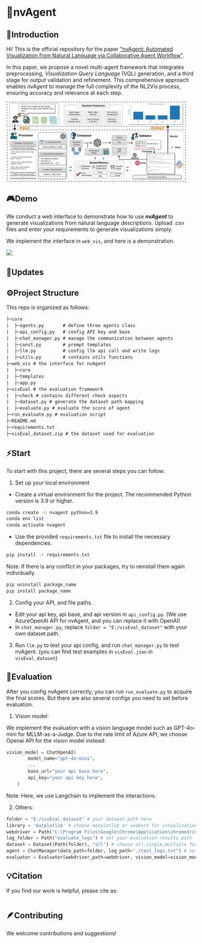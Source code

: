 # 👾nvAgent

## 🙌Introduction

Hi! This is the official repository for the paper ["nvAgent: Automated Visualization from Natural Language via Collaborative Agent Workflow"](https://xxxxxxxxxxxxxx).

In this paper, we propose a novel multi-agent framework that integrates preprocessing, *Visualization Query Language* (VQL) generation, and a third stage for output validation and refinement. This comprehensive approach enables *nvAgent* to manage the full complexity of the NL2Vis process, ensuring accuracy and relevance at each step.

<img src="./assets/pipeline_1.jpg" align="middle" width="95%">

## 🎮Demo

We conduct a web interface to demonstrate how to use ***nvAgent*** to generate visualizations from natural language descriptions. Upload .csv files and enter your requirements to generate visualizations simply.

We implement the interface in `web_vis`, and here is a demonstration.

<img src="./assets/tinywow_web_70526330.gif" width="50%">

## 🎉Updates

## ⚙️Project Structure

This repo is organized as follows:

```txt
├─core
|  ├─agents.py       # define three agents class
|  ├─api_config.py   # config API key and base
|  ├─chat_manager.py # manage the communication between agents
|  ├─const.py        # prompt templates
|  ├─llm.py          # config llm api call and write logs
|  ├─utils.py        # contains utils functions
├─web_vis # the interface for nvAgent
|  ├─core
|  ├─templates
|  ├─app.py
├─visEval # the evaluation framework
|  ├─check # contains different check aspects
|  ├─dataset.py # generate the dataset path mapping
|  ├─evaluate.py # evaluate the score of agent
├─run_evaluate.py # evaluation script
├─README.md
├─requirements.txt
├─visEval_dataset.zip # the dataset used for evaluation
```

## ⚡Start

To start with this project, there are several steps you can follow:

1. Set up your local environment

- Create a virtual environment for the project. The recommended Python version is 3.9 or higher.

```bash
conda create -n nvagent python=3.9
conda env list
conda activate nvagent
```

- Use the provided `requirements.txt` file to install the necessary dependencies.

```bash
pip install -r requirements.txt
```

Note:
If there is any conflict in your packages, try to reinstall them again individually. 

```bash
pip uninstall package_name
pip install package_name
```

2. Config your API, and file paths.

- Edit your api key, api base, and api version in `api_config.py`. (We use AzureOpenAI API for nvAgent, and you can replace it with OpenAI)
- In `chat_manager.py`, replace `folder = "E:/visEval_dataset"` with your own dataset path.

3. Run `llm.py` to test your api config, and run `chat_manager.py` to test nvAgent. (you can find test examples in `visEval.json` in `visEval_dataset`)

## 🎰Evaluation

After you config nvAgent correctly, you can run `run_evaluate.py` to acquire the final scores. But there are also several configs you need to set before evaluation.

1. Vision model:

We implement the evaluation with a vision language model such as GPT-4o-mini for MLLM-as-a-Judge. Due to the rate limit of Azure API, we choose Openai API for the vision model instead:

```python
vision_model = ChatOpenAI(
        model_name="gpt-4o-mini",
        ...
        base_url="your api base here",
        api_key="your api key here",
    )
```

Note:
Here, we use Langchain to implement the interactions.

2. Others:

```python
folder = "E:/visEval_dataset" # your dataset path here
library = 'matplotlib' # choose matplotlib or seaborn for visualization
webdriver = Path("C:\Program Files\Google\Chrome\Application\chromedriver.exe") # your chromedriver path here
log_folder = Path("evaluate_logs") # set your evaluation results path
dataset = Dataset(Path(folder), "all") # choose all,single,multiple for different dataset setting
agent = ChatManager(data_path=folder, log_path="./test_logs.txt") # set the prompt and response logs path
evaluator = Evaluator(webdriver_path=webdriver, vision_model=vision_model)
```


## 💡Citation

If you find our work is helpful, please cite as:

```text

```

## 🪶Contributing

We welcome contributions and suggestions!

